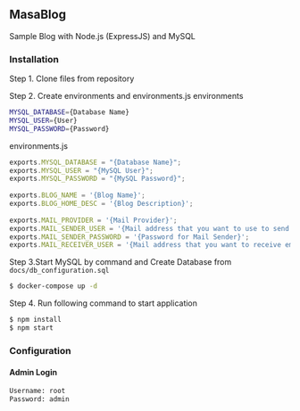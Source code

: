 ## MasaBlog
Sample Blog with Node.js (ExpressJS) and MySQL

### Installation
Step 1. Clone files from repository

Step 2. Create environments and environments.js
environments
```bash
MYSQL_DATABASE={Database Name}
MYSQL_USER={User}
MYSQL_PASSWORD={Password}
```
environments.js
```js
exports.MYSQL_DATABASE = "{Database Name}";
exports.MYSQL_USER = "{MySQL User}";
exports.MYSQL_PASSWORD = "{MySQL Password}";
    
exports.BLOG_NAME = '{Blog Name}';
exports.BLOG_HOME_DESC = '{Blog Description}';
    
exports.MAIL_PROVIDER = '{Mail Provider}';
exports.MAIL_SENDER_USER = '{Mail address that you want to use to send mail from}';
exports.MAIL_SENDER_PASSWORD = '{Password for Mail Sender}';
exports.MAIL_RECEIVER_USER = '{Mail address that you want to receive email}';
```

Step 3.Start MySQL by command and Create Database from `docs/db_configuration.sql`
```bash
$ docker-compose up -d
```

Step 4. Run following command to start application
```bash
$ npm install
$ npm start
```

### Configuration
#### Admin Login
```bash
Username: root
Password: admin
```